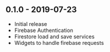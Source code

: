 ## 0.1.0 - 2019-07-23

* Initial release
* Firebase Authentication
* Firestore load and save services
* Widgets to handle firebase requests
